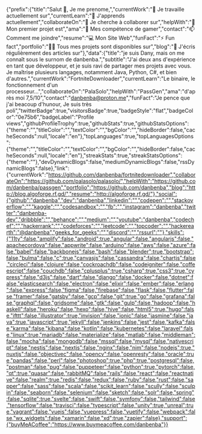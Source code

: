{"prefix":{"title":"Salut 👋, Je me prenome,","currentWork":"🔭 Je
travaille actuellement sur","currentLearn":"🌱 J'apprends
actuellement","collaborateOn":"👯 Je cherche à collaborer
sur","helpWith":"🥇 Mon premier projet est","ama":"👾 Mes compétence de
gamer","contact":"📫 Comment me joindre","resume":"💻 Mon Site
Web","funFact":"⚡ Fun fact","portfolio":"👨‍💻 Tous mes projets sont
disponibles sur","blog":"📝 J'écris régulièrement des articles
sur"},"data":{"title":"je suis Dany, mais on me connaît sous le surnom
de danbenba.","subtitle":"J'ai deux ans d'expérience en tant que
développeur, et je suis ravi de partager mes projets avec vous. Je
maîtrise plusieurs langages, notamment Java, Python, C#, et bien
d'autres.","currentWork":"FortniteDownloader","currentLearn":"Le
binaire, le fonctionnement d'un
processeur...","collaborateOn":"PalaSolo","helpWith":"PassGen","ama":"d'après
moi 7,5/10","contact":"danbenba@proton.me","funFact":"Je pence que j'ai
beacoup d'hunour, Je suis très
poli","twitterBadge":true,"visitorsBadge":true,"badgeStyle":"flat","badgeColor":"0e75b6","badgeLabel":"Profile
views","githubProfileTrophy":true,"githubStats":true,"githubStatsOptions":{"theme":"","titleColor":"","textColor":"","bgColor":"","hideBorder":false,"cacheSeconds":null,"locale":"en"},"topLanguages":true,"topLanguagesOptions":{"theme":"","titleColor":"","textColor":"","bgColor":"","hideBorder":false,"cacheSeconds":null,"locale":"en"},"streakStats":true,"streakStatsOptions":{"theme":""},"devDynamicBlogs":false,"mediumDynamicBlogs":false,"rssDynamicBlogs":false},"link":{"currentWork":"https://github.com/danbenba/fortnitedownloader","collaborateOn":"https://github.com/palasolo/palasolo/","helpWith":"https://github.com/danbenba/passgen","portfolio":"https://github.com/danbenba","blog":"http://blog.algoforge.rf.gd/","resume":"http://algoforge.rf.gd/"},"social":{"github":"danbenba","dev":"danbenba","linkedin":"","codepen":"","stackoverflow":"","kaggle":"","codesandbox":"","fb":"","instagram":"danbenba","twitter":"danbenba-dev","dribbble":"","behance":"","medium":"","youtube":"danbenba","codechef":"","hackerrank":"","codeforces":"","leetcode":"","topcoder":"","hackerearth":"@danbenba","geeks_for_geeks":"","discord":"","rssurl":""},"skills":{"11ty":false,"amplify":false,"android":true,"angular":false,"angularjs":false,"apachecordova":false,"appwrite":false,"arduino":false,"aws":false,"azure":false,"babel":false,"backbonejs":false,"bash":false,"blender":true,"bootstrap":false,"bulma":false,"c":true,"canvasjs":false,"cassandra":false,"chartjs":false,"circleci":false,"clojure":false,"cockroachdb":false,"codeigniter":false,"coffeescript":false,"couchdb":false,"cplusplus":true,"csharp":true,"css3":true,"cypress":false,"d3js":false,"dart":false,"django":false,"docker":false,"dotnet":false,"elasticsearch":false,"electron":false,"elixir":false,"ember":false,"erlang":false,"express":false,"figma":false,"firebase":false,"flask":false,"flutter":false,"framer":false,"gatsby":false,"gcp":false,"git":true,"go":false,"grafana":false,"graphql":false,"gridsome":false,"gtk":false,"gulp":false,"hadoop":false,"haskell":false,"heroku":false,"hexo":false,"hive":false,"html5":true,"hugo":false,"ifttt":false,"illustrator":true,"invision":false,"ionic":false,"jasmine":false,"java":true,"javascript":true,"jekyll":false,"jenkins":false,"jest":false,"kafka":false,"karma":false,"kibana":false,"kotlin":false,"kubernetes":false,"laravel":false,"linux":true,"mariadb":false,"materialize":false,"matlab":false,"middleman":false,"mocha":false,"mongodb":false,"mssql":false,"mysql":false,"nativescript":false,"nestjs":false,"nextjs":false,"nginx":false,"nim":false,"nodejs":true,"nuxtjs":false,"objectivec":false,"opencv":false,"openresty":false,"oracle":true,"pandas":false,"perl":false,"photoshop":true,"php":true,"postgresql":false,"postman":false,"pug":false,"puppeteer":false,"python":true,"pytorch":false,"qt":true,"quasar":false,"rabbitMQ":false,"rails":false,"react":false,"reactnative":false,"realm":true,"redis":false,"redux":false,"ruby":false,"rust":false,"sapper":false,"sass":false,"scala":false,"scikit_learn":false,"scully":false,"sculpin":false,"seaborn":false,"selenium":false,"sketch":false,"solr":false,"spring":false,"sqlite":true,"svelte":false,"swift":false,"symfony":false,"tailwind":false,"tensorflow":false,"travisci":false,"typescript":false,"unity":true,"unreal":true,"vagrant":false,"vuejs":false,"vuepress":false,"vuetify":false,"webpack":false,"wx_widgets":false,"xamarin":false,"xd":true,"zapier":false},"support":{"buyMeACoffee":"https://www.buymeacoffee.com/danbenba"}}
